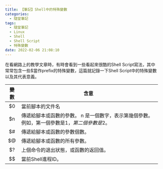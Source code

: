 ```yaml
---
title: 【筆記】Shell中的特殊變數
categories:
  - 隨堂筆記
tags:
  - 隨堂筆記
  - Linux
  - Shell
  - Shell Script
  - 特殊變數
date: 2022-02-06 21:08:10
---
```

在看網路上的教學文章時，有時會看到一些看起來很酷的Shell Script寫法，其中常常包含一些$當作prefix的特殊變數，這篇就記錄一下Shell Script中的特殊變數以及其代表意義。

| 變數 | 含意                                                                                          |
|:----:|-----------------------------------------------------------------------------------------------|
| $0   | 當前腳本的文件名                                                                              |
| $n   | 傳遞給腳本或函數的參數。 n 是一個數字，表示第幾個參數。例如，第一個參數是$1，第二個參數是$2。 |
| $#   | 傳遞給腳本或函數的參數個數。                                                                  |
| $@   | 傳遞給腳本或函數的所有參數。                                                                  |
| $?   | 上個命令的退出狀態，或函數的返回值。                                                          |
| $$   | 當前Shell進程ID。                                                                             |